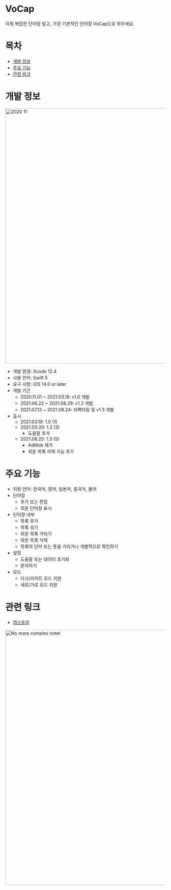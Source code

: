 # VoCap
이제 복잡한 단어장 말고, 가장 기본적인 단어장 VoCap으로 외우세요.

# 목차
- [개발 정보](#개발-정보)
- [주요 기능](#주요-기능)
- [관련 링크](#관련-링크)

# 개발 정보
<img width="800" alt="2020 11" src="https://github.com/user-attachments/assets/56381740-3b65-4708-8bc2-d96e51fa0138">

- 개발 환경: Xcode 12.4
- 사용 언어: Swift 5
- 요구 사항: iOS 14.0 or later
- 개발 기간
    - 2020.11.01 ~ 2021.03.18: v1.0 개발
    - 2021.06.22 ~ 2021.08.29: v1.2 개발
    - 2021.07.13 ~ 2021.08.24: 리팩터링 및 v1.3 개발
- 출시
    - 2021.03.19: 1.0 (1)
    - 2021.03.20: 1.2 (3)
        - 도움말 추가
    - 2021.08.25: 1.3 (5)
        - AdMob 제거
        - 외운 목록 삭제 기능 추가

# 주요 기능
- 지원 언어: 한국어, 영어, 일본어, 중국어, 불어
- 단어장
    - 추가 또는 편집
    - 외운 단어장 표시
- 단어장 내부
    - 목록 추가
    - 목록 섞기
    - 외운 목록 가리기
    - 외운 목록 삭제
    - 목록의 단어 또는 뜻을 가리거나 개별적으로 확인하기
- 설정
    - 도움말 또는 데이터 초기화
    - 문의하기
- 모드
    - 다크/라이트 모드 지원
    - 세로/가로 모드 지원

# 관련 링크
- [앱스토어](https://apps.apple.com/kr/app/vocap/id1559011042?l=ko)
<img width="800" alt="No more complex notet" src="https://github.com/user-attachments/assets/c14dff11-ab07-4c2e-985a-65ac9dc9c547">

